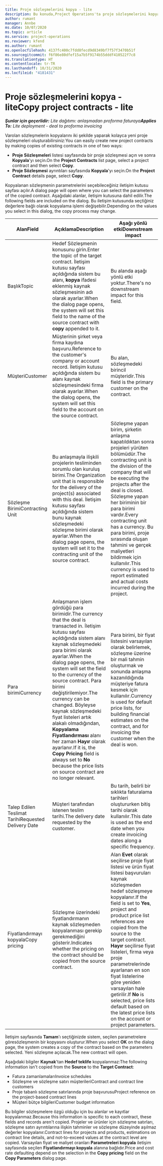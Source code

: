 ```yaml
---
title: Proje sözleşmelerini kopya - lite
description: Bu konuda,Project Operations'ta proje sözleşmelerini kopyalama hakkında bilgiler sağlanmaktadır.
author: rumant
manager: Annbe
ms.date: 10/07/2020
ms.topic: article
ms.service: project-operations
ms.reviewer: kfend
ms.author: rumant
ms.openlocfilehash: 4137fc400c7fdd8fecd9d8349bf7f57f3470b51f
ms.sourcegitcommit: f6f86e80dfef15a7b5f9174b55dddf410522f7c8
ms.translationtype: HT
ms.contentlocale: tr-TR
ms.lasthandoff: 10/31/2020
ms.locfileid: "4181431"
---
```

# <a name="copy-project-contracts---lite"></a><span data-ttu-id="3258d-103">Proje sözleşmelerini kopya - lite</span><span class="sxs-lookup"><span data-stu-id="3258d-103">Copy project contracts - lite</span></span>

<span data-ttu-id="3258d-104">_**Şunlar için geçerlidir:** Lite dağıtımı: anlaşmadan proforma faturaya_</span><span class="sxs-lookup"><span data-stu-id="3258d-104">_**Applies To:** Lite deployment - deal to proforma invoicing_</span></span>

<span data-ttu-id="3258d-105">Varolan sözleşmelerin kopyalarını iki şekilde yaparak kolayca yeni proje sözleşmeleri oluşturabilirsiniz:</span><span class="sxs-lookup"><span data-stu-id="3258d-105">You can easily create new project contracts by making copies of existing contracts in one of two ways:</span></span> 

  - <span data-ttu-id="3258d-106">**Proje Sözleşmeleri** listesi sayfasında bir proje sözleşmesi açın ve sonra **Kopyala**'yı seçin.</span><span class="sxs-lookup"><span data-stu-id="3258d-106">On the **Project Contracts** list page, select a project contract and then select **Copy**.</span></span>
  - <span data-ttu-id="3258d-107">**Proje Sözleşmesi** ayrıntıları sayfasında **Kopyala**'yı seçin.</span><span class="sxs-lookup"><span data-stu-id="3258d-107">On the **Project Contract** details page, select **Copy**.</span></span>

<span data-ttu-id="3258d-108">Kopyalanan sözleşmenin parametrelerini seçebileceğiniz iletişim kutusu sayfası açılır.</span><span class="sxs-lookup"><span data-stu-id="3258d-108">A dialog page will open where you can select the parameters of the copied contract.</span></span> <span data-ttu-id="3258d-109">Aşağıdaki alanlar, iletişim kutusuna dahil edilir.</span><span class="sxs-lookup"><span data-stu-id="3258d-109">The following fields are included on the dialog.</span></span> <span data-ttu-id="3258d-110">Bu iletişim kutusunda seçtiğiniz değerlere bağlı olarak kopyalama işlemi değişebilir.</span><span class="sxs-lookup"><span data-stu-id="3258d-110">Depending on the values you select in this dialog, the copy process may change.</span></span>

| <span data-ttu-id="3258d-111">**Alan**</span><span class="sxs-lookup"><span data-stu-id="3258d-111">**Field**</span></span> | <span data-ttu-id="3258d-112">**Açıklama**</span><span class="sxs-lookup"><span data-stu-id="3258d-112">**Description**</span></span> | <span data-ttu-id="3258d-113">**Aşağı yönlü etki**</span><span class="sxs-lookup"><span data-stu-id="3258d-113">**Downstream impact**</span></span> |
| --- | --- | --- |
| <span data-ttu-id="3258d-114">Başlık</span><span class="sxs-lookup"><span data-stu-id="3258d-114">Topic</span></span> | <span data-ttu-id="3258d-115">Hedef Sözleşmenin konusunu girin.</span><span class="sxs-lookup"><span data-stu-id="3258d-115">Enter the topic of the target contract.</span></span> <span data-ttu-id="3258d-116">İletişim kutusu sayfası açıldığında sistem bu alanı, **kopya** ifadesi eklenmiş kaynak sözleşmesinin adı olarak ayarlar.</span><span class="sxs-lookup"><span data-stu-id="3258d-116">When the dialog page opens, the system will set this field to the name of the source contract with **copy** appended to it.</span></span> | <span data-ttu-id="3258d-117">Bu alanda aşağı yönlü etki yoktur.</span><span class="sxs-lookup"><span data-stu-id="3258d-117">There's no downstream impact for this field.</span></span> |
| <span data-ttu-id="3258d-118">Müşteri</span><span class="sxs-lookup"><span data-stu-id="3258d-118">Customer</span></span> | <span data-ttu-id="3258d-119">Müşterinin şirket veya firma kaydına başvuru.</span><span class="sxs-lookup"><span data-stu-id="3258d-119">Reference to the customer's company or account record.</span></span> <span data-ttu-id="3258d-120">İletişim kutusu açıldığında sistem bu alanı kaynak sözleşmesindeki firma olarak ayarlar.</span><span class="sxs-lookup"><span data-stu-id="3258d-120">When the dialog opens, the system will set this field to the account on the source contract.</span></span> | <span data-ttu-id="3258d-121">Bu alan, sözleşmedeki birincil müşteridir.</span><span class="sxs-lookup"><span data-stu-id="3258d-121">This field is the primary customer on the contract.</span></span> |
| <span data-ttu-id="3258d-122">Sözleşme Birimi</span><span class="sxs-lookup"><span data-stu-id="3258d-122">Contracting Unit</span></span> | <span data-ttu-id="3258d-123">Bu anlaşmayla ilişkili projelerin tesliminden sorumlu olan kuruluş birimi.</span><span class="sxs-lookup"><span data-stu-id="3258d-123">The Organization unit that is responsible for the delivery of the project(s) associated with this deal.</span></span> <span data-ttu-id="3258d-124">İletişim kutusu sayfası açıldığında sistem bunu kaynak sözleşmedeki sözleşme birimi olarak ayarlar.</span><span class="sxs-lookup"><span data-stu-id="3258d-124">When the dialog page opens, the system will set it to the contracting unit of the source contract.</span></span> | <span data-ttu-id="3258d-125">Sözleşme yapan birim, şirketin anlaşma kapatıldıktan sonra projeleri yürüten bölümüdür.</span><span class="sxs-lookup"><span data-stu-id="3258d-125">The contracting unit is the division of the company that will be executing the projects after the deal is closed.</span></span> <span data-ttu-id="3258d-126">Sözleşme yapan her biriminin bir para birimi vardır.</span><span class="sxs-lookup"><span data-stu-id="3258d-126">Every contracting unit has a currency.</span></span> <span data-ttu-id="3258d-127">Bu para birimi, proje sırasında oluşan tahmini ve gerçek maliyetleri bildirmek için kullanılır.</span><span class="sxs-lookup"><span data-stu-id="3258d-127">This currency is used to report estimated and actual costs incurred during the project.</span></span> |
| <span data-ttu-id="3258d-128">Para birimi</span><span class="sxs-lookup"><span data-stu-id="3258d-128">Currency</span></span> | <span data-ttu-id="3258d-129">Anlaşmanın işlem gördüğü para birimidir.</span><span class="sxs-lookup"><span data-stu-id="3258d-129">The currency that the deal is transacted in.</span></span> <span data-ttu-id="3258d-130">İletişim kutusu sayfası açıldığında sistem alanı kaynak sözleşmedeki para birimi olarak ayarlar.</span><span class="sxs-lookup"><span data-stu-id="3258d-130">When the dialog page opens, the system will set the field to the currency of the source contract.</span></span> <span data-ttu-id="3258d-131">Para birimi değiştirilemiyor.</span><span class="sxs-lookup"><span data-stu-id="3258d-131">The currency can be changed.</span></span> <span data-ttu-id="3258d-132">Böyleyse kaynak sözleşmedeki fiyat listeleri artık alakalı olmadığından, **Kopyalama Fiyatlandırması** alanı her zaman **Hayır** olarak ayarlanır.</span><span class="sxs-lookup"><span data-stu-id="3258d-132">If it is, the **Copy Pricing** field is always set to **No** because the price lists on source contract are no longer relevant.</span></span> | <span data-ttu-id="3258d-133">Para birimi, bir fiyat listesini varsayılan olarak belirlemek, sözleşme üzerine bir mali tahmin oluşturmak ve sonunda anlaşma kazanıldığında müşteriye fatura kesmek için kullanılır.</span><span class="sxs-lookup"><span data-stu-id="3258d-133">Currency is used for default price lists, for building financial estimates on the contract, and for invoicing the customer when the deal is won.</span></span> |
| <span data-ttu-id="3258d-134">Talep Edilen Teslimat Tarihi</span><span class="sxs-lookup"><span data-stu-id="3258d-134">Requested Delivery Date</span></span> | <span data-ttu-id="3258d-135">Müşteri tarafından istenen teslim tarihi.</span><span class="sxs-lookup"><span data-stu-id="3258d-135">The delivery date requested by the customer.</span></span> | <span data-ttu-id="3258d-136">Bu tarih, belirli bir sıklıkta faturalama tarihleri oluştururken bitiş tarihi olarak kullanılır.</span><span class="sxs-lookup"><span data-stu-id="3258d-136">This date is used as the end date when you create invoicing dates along a specific frequency.</span></span> |
| <span data-ttu-id="3258d-137">Fiyatlandırmayı kopyala</span><span class="sxs-lookup"><span data-stu-id="3258d-137">Copy pricing</span></span> | <span data-ttu-id="3258d-138">Sözleşme üzerindeki fiyatlandırmanın kaynak sözleşmeden kopyalanması gerekip gerekmediğini gösterir.</span><span class="sxs-lookup"><span data-stu-id="3258d-138">Indicates whether the pricing on the contract should be copied from the source contract.</span></span> | <span data-ttu-id="3258d-139">Alan **Evet** olarak seçilirse proje fiyat listesi ve ürün fiyat listesi başvuruları kaynak sözleşmeden hedef sözleşmeye kopyalanır.</span><span class="sxs-lookup"><span data-stu-id="3258d-139">If the field is set to **Yes**, project and product price list references are copied from the source to the target contract.</span></span> <span data-ttu-id="3258d-140">**Hayır** seçilirse fiyat listeleri, firma veya proje parametrelerinde ayarlanan en son fiyat listelerine göre yeniden varsayılan hale getirilir.</span><span class="sxs-lookup"><span data-stu-id="3258d-140">If **No** is selected, price lists default based on the latest price lists on the account or project parameters.</span></span> |

<span data-ttu-id="3258d-141">İletişim sayfasında **Tamam**'ı seçtiğinizde sistem, seçilen parametrelere göresözleşmenin bir kopyasını oluşturur.</span><span class="sxs-lookup"><span data-stu-id="3258d-141">When you select **OK** on the dialog page, the system creates a copy of the contract based on the parameters selected.</span></span> <span data-ttu-id="3258d-142">Yeni sözleşme açılacak.</span><span class="sxs-lookup"><span data-stu-id="3258d-142">The new contract will open.</span></span>

<span data-ttu-id="3258d-143">Aşağıdaki bilgiler **Kaynak**'tan **Hedef teklife** kopyalanmaz:</span><span class="sxs-lookup"><span data-stu-id="3258d-143">The following information isn't copied from the **Source** to the **Target Contract**:</span></span>

  - <span data-ttu-id="3258d-144">Fatura zamanlamaları</span><span class="sxs-lookup"><span data-stu-id="3258d-144">Invoice schedules</span></span>
  - <span data-ttu-id="3258d-145">Sözleşme ve sözleşme satırı müşterileri</span><span class="sxs-lookup"><span data-stu-id="3258d-145">Contract and contract line customers</span></span>
  - <span data-ttu-id="3258d-146">Proje tabanlı sözleşme satırlarında proje başvurusu</span><span class="sxs-lookup"><span data-stu-id="3258d-146">Project reference on the project-based contract lines</span></span>
  - <span data-ttu-id="3258d-147">Müşteri bütçe bilgileri</span><span class="sxs-lookup"><span data-stu-id="3258d-147">Customer budget information</span></span>

<span data-ttu-id="3258d-148">Bu bilgiler sözleşmelere özgü olduğu için bu alanlar ve kayıtlar kopyalanmaz.</span><span class="sxs-lookup"><span data-stu-id="3258d-148">Because this information is specific to each contract, these fields and records aren't copied.</span></span> <span data-ttu-id="3258d-149">Projeler ve ürünler için sözleşme satırları, sözleşme satırı ayrıntılarına ilişkin tahminler ve sözleşme düzeyinde aşılmaz değerler kopyalanır.</span><span class="sxs-lookup"><span data-stu-id="3258d-149">Contract lines for projects and products, estimations on contract line details, and not-to-exceed values at the contract level are copied.</span></span> <span data-ttu-id="3258d-150">Varsayılan fiyat ve maliyet oranları **Parametreleri kopyala** iletişim sayfasında seçilen **Fiyatlandırmayı kopyala** alanına bağlıdır.</span><span class="sxs-lookup"><span data-stu-id="3258d-150">Price and cost rate defaulting depend on the selection in the **Copy pricing** field on the **Copy Parameters** dialog page.</span></span>
